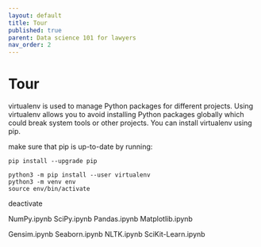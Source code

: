 ```yaml
---
layout: default
title: Tour 
published: true
parent: Data science 101 for lawyers
nav_order: 2
---
```

# Tour 

virtualenv is used to manage Python packages for different projects. Using virtualenv allows you to avoid installing Python packages globally which could break system tools or other projects. You can install virtualenv using pip.

make sure that pip is up-to-date by running:

```
pip install --upgrade pip

python3 -m pip install --user virtualenv
python3 -m venv env
source env/bin/activate
```
deactivate

NumPy.ipynb
SciPy.ipynb
Pandas.ipynb
Matplotlib.ipynb


Gensim.ipynb
Seaborn.ipynb
NLTK.ipynb
SciKit-Learn.ipynb

  

